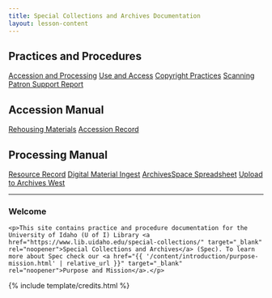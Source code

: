 ```yaml
---
title: Special Collections and Archives Documentation
layout: lesson-content
---
```


<div class="row text-center py-2">
    <div class="col-md-4">
        <h2 class="py-2">Practices and Procedures</h2>
        <a class="btn btn-outline-primary m-1" href="{{ '/content/practices-procedures/accession-processing.html' | relative_url }}">Accession and Processing</a>
        <a class="btn btn-outline-primary m-1" href="{{ '/content/practices-procedures/access.html' | relative_url }}">Use and Access</a>
        <a class="btn btn-outline-primary m-1" href="{{ '/content/practices-procedures/copyright.html' | relative_url }}">Copyright Practices</a>
        <a class="btn btn-outline-primary m-1" href="{{ '/content/practices-procedures/scanning.html' | relative_url }}">Scanning</a>
        <a class="btn btn-outline-primary m-1" href="{{ 'https://forms.office.com/pages/responsepage.aspx?id=Y2u8fpJXGUqyCwS4JgSIUxaSEHQ0MBFJmCa2EIVFmhNUQTRRUjJYQktMMFpNUElYQVBTRFNOMjA5Ry4u' | relative_url }}">Patron Support Report</a>
    </div>
    <div class="col-md-3">
        <h2 class="py-2">Accession Manual</h2>
        <a class="btn btn-outline-success m-1" href="{{ '/content/accessions/rehouse.html' | relative_url }}">Rehousing Materials</a>
        <a class="btn btn-outline-success m-1" href="{{ '/content/accessions/accession-record.html' | relative_url }}">Accession Record</a>
    </div>
    <div class="col-md-3">
        <h2 class="py-2">Processing Manual</h2>
        <a class="btn btn-outline-danger m-1" href="{{ '/content/processing/resource-record.html' | relative_url }}">Resource Record</a>
        <a class="btn btn-outline-danger m-1" href="{{ '/content/processing/digital-ingest.html' | relative_url }}">Digital Material Ingest</a>
        <a class="btn btn-outline-danger m-1" href="{{ '/content/processing/spreadsheet.html' | relative_url }}">ArchivesSpace Spreadsheet</a>
        <a class="btn btn-outline-danger m-1" href="{{ '/content/processing/finding-aid.html' | relative_url }}">Upload to Archives West</a>
    </div>
</div>

<hr>

<div class="container text-center px-5 py-3 welcome-text">
    <h3>Welcome</h3>

    <p>This site contains practice and procedure documentation for the University of Idaho (U of I) Library <a href="https://www.lib.uidaho.edu/special-collections/" target="_blank" rel="noopener">Special Collections and Archives</a> (Spec). To learn more about Spec check our <a href="{{ '/content/introduction/purpose-mission.html' | relative_url }}" target="_blank" rel="noopener">Purpose and Mission</a>.</p>
</div>

{% include template/credits.html %}